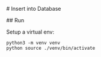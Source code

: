 # Insert into Database

## Run

Setup a virtual env: 

```
python3 -m venv venv
python source ./venv/bin/activate
```